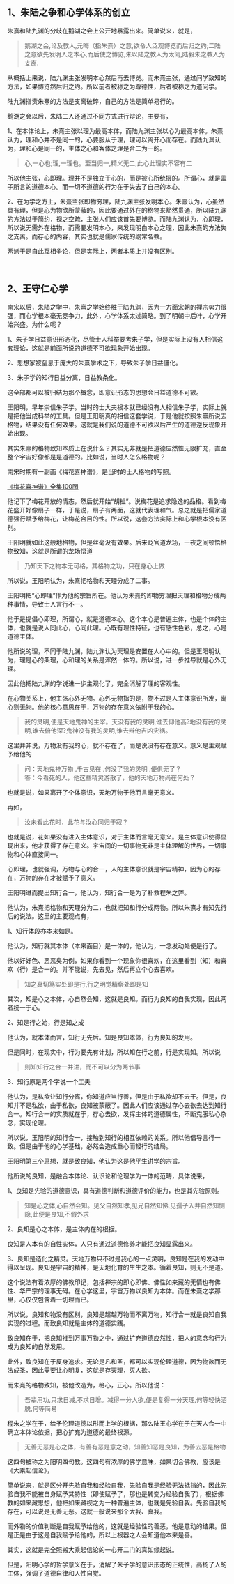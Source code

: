 <h2>1、朱陆之争和心学体系的创立</h2><p data-pid="zOhoHMWQ">朱熹和陆九渊的分歧在鹅湖之会上公开地暴露出来。简单说来，就是，</p><blockquote data-pid="VnIuUd4C">鹅湖之会,论及教人,元晦（指朱熹）之意,欲令人泛观博览而后归之约;二陆之意欲先发明人之本心,而后使之博览,朱以陆之教人为太简,陆毅朱之教人为支离.</blockquote><p data-pid="CMGUkZ_f">从概括上来说，陆九渊主张发明本心然后再去博览。而朱熹主张，通过问学致知的方法，如果博览然后归之约。所以前者被称之为尊德性，后者被称之为道问学。</p><p data-pid="5RAH2hU2">陆九渊指责朱熹的方法是支离破碎，自己的方法是简单易行的。</p><p data-pid="58uIH1m7">鹅湖之会以后，朱陆二人还通过不同方式进行辩论，主要有，</p><p data-pid="Qb6Z5srQ">1、在本体论上，朱熹主张以理为最高本体，而陆九渊主张以心为最高本体。朱熹认为，理和心并不是同一的，心要服从于理，理可以离开心而存在。而陆九渊认为，理和心是同一的，主体之心和客体之理是合二为一的。</p><blockquote data-pid="Ja37TIGx">心,一心也;理,一理也。至当归一,精义无二,此心此理实不容有二</blockquote><p data-pid="jz9g71re">所以他主张，心即理。理并不是独立于心的，而是被心所统摄的。所谓心，就是孟子所言的道德本心。而一切不道德的行为在于失去了自己的本心。</p><p data-pid="DgDHweFL">2、在为学之方上，朱熹主张即物穷理，陆九渊主张发明本心。朱熹认为，心虽然具有理，但是心为物欲所蒙蔽的，因此要通过外在的格物来豁然贯通，所以陆九渊的方法过于简约，视之空疏，主张人们应该首先要博览。而陆九渊认为，心即理，所以说无需外在格物，而需要发明本心，来发现明白本心之理，因此朱熹的方法失之支离。而存心的内容，其实也就是儒家传统的纲常名教。</p><p data-pid="iTIsk5ww">两派于是自此互相争论，但是实际上，两者本质上并没有区别。</p><p><br></p><h2>2、王守仁心学</h2><p data-pid="uiV8f6-X">南宋以后，朱陆之学中，朱熹之学始终胜于陆九渊，因为一方面宋朝的禅宗势力很强，而心学根本毫无竞争力，此外，心学体系太过简略。到了明朝中后叶，心学开始兴盛。为什么呢？</p><p data-pid="NlSms2aF">1、朱子学日益意识形态化，尽管士人科举要考朱子学，但是实际上没有人相信这套理论，这就是前面所说的道德不可欲现象开始出现。</p><p data-pid="oueB4hx0">2、思想家被窒息于庞大的朱熹学术之下，导致朱子学日益僵化。</p><p data-pid="1KJP23Ab">3、朱子学的知行日益分离，日益教条化。</p><p data-pid="Q-omCdn-">这全部都可以被归结为那个概念，即意识形态的思想会日益道德不可欲。</p><p data-pid="_ws1OpmN">王阳明，早年崇信朱子学。当时的士大夫根本就已经没有人相信朱子学，实际上就是把他当成科举的工具。但是王阳明真的相信这套学说，于是他就按照朱熹所说去格物，结果没有任何效果。这就是我们说的道德不可欲以后产生的道德逆反现象开始出现。</p><p data-pid="TagxvznY">其实朱熹的格物致知本质上在说什么？其实无非就是把道德应然性无限扩充，直至整个宇宙好像都是是道德的。比如说，当时人怎么格物呢？</p><p data-pid="Ahm3rtzS">南宋时期有一副画《梅花喜神谱》，是当时的士人格物的写照。</p><a href="http://link.zhihu.com/?target=http%3A//www.360doc.com/content/19/0212/21/5873525_814544474.shtml" data-draft-node="block" data-draft-type="link-card" data-image="https://picx.zhimg.com/v2-762e9eadb6a546a2ce53d2ce5a60ceff_200x0.jpg?source=d16d100b" data-image-width="640" data-image-height="926" class=" wrap external" target="_blank" rel="nofollow noreferrer">《梅花喜神谱》全集100图</a><p data-pid="5AiqWmdQ">他记下了梅花开放的情态，然后就开始“胡扯”。说梅花是追求隐逸的品格。看到梅花盛开好像扇子一样，于是说，扇子有两面，这就代表理和气。总之就是把儒家道德强行赋予给梅花，让梅花合目的性。所以说，这套方法实际上和心学根本没有区别。</p><p data-pid="jamxTpAb">王阳明就如此这般地格物，但是丝毫没有效果。后来贬官道龙场，一夜之间顿悟格物致知，这就是所谓的龙场悟道</p><blockquote data-pid="1cfa7QWa">乃知天下之物本无可格，其格物之功，只在身心上做</blockquote><p data-pid="veX1jLtf">所以说，王阳明认为，朱熹把格物和天理分成了二事。</p><p data-pid="_1O2ULFA">王阳明把“心即理”作为他的宗旨所在。他认为朱熹的即物穷理把天理和格物分成两种事情，导致士人言行不一。</p><p data-pid="YMM-kahf">他于是提倡心即理，所谓心，就是道德本心。这个本心是普遍主体，也是个体的主体，也就是说人同此心，心同此理。心既有理性特征，也有感性色彩，总之，心是道德主体。</p><p data-pid="wT3-y_OJ">他所说的理，不同于陆九渊，陆九渊认为天理是安置在人心中的。但是王阳明认为，理是心的条理，心和理的关系是浑然一体的。所以说，进一步推导就是心外无理。</p><p data-pid="VXllgh52">因此他把陆九渊的学说进一步主观化了，完全消解了理的客观性。</p><p data-pid="b2zKkA_5">在心物关系上，他主张心外无物。心外无物指的是，物不过是人主体意识所发，离心则无物。他的核心意思在于，万物的存在意义依附于我的心。</p><blockquote data-pid="tFn6hfoD">我的灵明,便是天地鬼神的主宰。天没有我的灵明,谁去仰他高?地没有我的灵明,谁去俯他深?鬼神没有我的灵明,谁去辩他吉凶灾祸。</blockquote><p data-pid="NUbE6ffv">这里并非说，万物没有我的心，就不存在了，而是说没有存在意义。意义是主观赋予给他的</p><blockquote data-pid="CDmVWrAK">问：天地鬼神万物 ,千古见在 ,何没了我的灵明 ,便俱无了？<br>答：今看死的人，他这些精灵游散了，他的天地万物尚在何处？</blockquote><p data-pid="WQNy0NhU">也就是说，如果离开了个体意识，天地万物于他而言毫无意义。</p><p data-pid="47X4NjH9">再如，</p><blockquote data-pid="ZDv3ZXJQ">汝未看此花时，此花与汝心同归于寂？</blockquote><p data-pid="0mRMMRdt">也就是说，花如果没有进入主体意识，对于主体而言毫无意义。是主体意识使得显现出来，他才获得了存在意义。宇宙间的一切事物无非是主体理解的世界，一切事物和心体直接同一。</p><p data-pid="DVpn1j_N">心即理，也就强调，万物与心的合一，人的主体意识就是宇宙精神，因为心的存在，万物的存在才被赋予了意义。</p><p data-pid="5rQS0adr">王阳明进而提出知行合一，他认为，知行合一是为了补救程朱之弊。</p><p data-pid="bpc_Vhrn">他认为，朱熹把格物和天理分为二，也就把知和行分成两物。所以朱熹才有知先行后的说法。这里的主要观点有，</p><p data-pid="fbA9Kc-Z">1、知行体段亦本来如是。</p><p data-pid="O8CfBqVZ">他认为，知行就其本体（本来面目）是一体的，他认为，一念发动处便是行了。</p><p data-pid="RSwWXpgv">他以好好色、恶恶臭为例，如果你看到一个现象你很喜欢，在这里看到（知）和喜欢（行）是合一的。并不能说，先去见，然后再立个心去喜欢。</p><blockquote data-pid="86yFHdnR">知之真切笃实处即是行,行之明觉精察处即是知</blockquote><p data-pid="t03czimN">其次，知是心之本体，心自然会知，这就是良知。而行为良知的自我实现，因此两者统一于心。</p><p data-pid="_Cw_aPTv">2、知是行之始，行是知之成</p><p data-pid="ICxx4z5r">他认为，就本体而言，知行无先后。知是良知本体，行为良知的发用。</p><p data-pid="j68Wl13n">但是同时，在现实中，行为要先有计划，所以知在行之前，行是实现知。所以说</p><blockquote data-pid="S2ievwLT">则知知行之合一并进，而不可以分为两节事</blockquote><p data-pid="-_dHG3No">3、知行原是两个字说一个工夫</p><p data-pid="yYl9hYMV">他认为，是私欲让知行分离，你知道应当行善，但是由于私欲却不去干。但是，良知并不是私欲，由于私欲，良知被蒙蔽了。因此人们应该通过存心去欲去达到知行合一。知行合一的实质就在于，存心去欲，发挥主体的道德属性，不断克服私心杂念，实现伦理。</p><p data-pid="bgD7G0sJ">所以说，王阳明的知行合一，接触到知行的相互依赖的关系。所以他倡导言行一致。但是由于他的心学基础，必然会造成重心而轻行的结局。</p><p data-pid="1KL_N2hZ">王阳明第三个思想，就是致良知，他认为这是他平生讲学的宗旨。</p><p data-pid="M3kHvxow">他所说的良知，是融合本体论、认识论和伦理学为一体的范畴，具体说来，</p><p data-pid="tk3ksJNE">1、良知是先验的道德意识，具有道德判断和道德评价的能力，也是其先验原则。</p><blockquote data-pid="H-_GtRHD">知是心之体,心自然会知。见父自然知孝,见兄自然知悌,见孺子入井自然知恻隐,此便是良知,不假外求</blockquote><p data-pid="_M33rEcv">2、良知是心之本体，是主体内在的根据。</p><p data-pid="z5C54Td_">良知是人本有的自性实体，人只有通过道德修养才能把良知显露出来。</p><p data-pid="ZV-jQfMB">3、良知是造化之精灵。天地万物只不过是我心的一点灵明，良知是在我的发动中得以呈现。良知是宇宙的精神，是天地化育的生生之本。循着良知，则无不是道。</p><p data-pid="TCibTl0-">这个说法有着浓厚的佛教印记，包括禅宗的即心即佛、佛性如来藏的无情也有佛性、华严宗的理事无碍。在心学这里，宇宙万物以良知为本体。而在朱熹之学那里，心仅仅包含着一切理而已。</p><p data-pid="jIBn_6uu">所以说，良知和物没有区别，良知是超越万物而不离万物，知行合一就是良知自我实现的过程。而致良知就是主体的道德实践。</p><p data-pid="kPI218Ah">致良知在于，把良知推到万事万物之中，通过扩充道德应然性，把人的意念和行为成为良知的自然发用。</p><p data-pid="_TNBBavz">此外，致良知在于反身追求。无论是凡和圣，都可以实现伦理道德，因为物欲而无法成圣，因此需要让心明复，这就是存天理，灭人欲。</p><p data-pid="UqSM4bUI">而朱熹的格物致知，被他改造为，格心，正心。所以他说：</p><blockquote data-pid="9v_4RfuY">吾辈用功,只求日减,不求日增。减得一分人欲,便是复得一分天理,何等轻快洒脱,何等简易</blockquote><p data-pid="OuNURKz0">程朱之学在于，给予伦理道德以形而上学的根据，那么陆王心学在于在天人合一中确立本体论依据，把心扩充为道德的最终根源。</p><blockquote data-pid="mb52AxRI">无善无恶是心之体，有善有恶是意之动，知善知恶是良知，为善去恶是格物</blockquote><p data-pid="MISrY7G_">这四句被称之为阳明四句教。这四句有浓厚的佛学意味，如果切合佛教，应该是《大乘起信论》，</p><p data-pid="YLDSyV9Z">简单说来，就是区分开先验自我和经验自我，先验自我是经验无法抵挡的，因此先验自我不能被自身赋予其特性（即使赋予了，那也是转变为经验自我了），根据佛教的如来藏思想，他把如来藏视之为一种普遍主体，也就是先验自我。先验自我的存在，可以说是无善无恶。这就一般说来那个大我、真我。</p><p data-pid="23wiIHIy">而外物的价值判断是自我赋予给他的，这就是经验性的善恶，他是意动的结果。但是正是由于这是自我赋予给他的，所以上根器之人会知道他本来是善。</p><p data-pid="crT18oDC">其实，这就是完全照搬大乘起信论的一心开二门的真如缘起说。</p><p data-pid="JA8ib1fO">但是，阳明心学的哲学意义在于，消解了朱子学的意识形态的正统性，高扬了人的主体，强调了道德自律和人性自觉。</p><p></p><p></p><p></p>
